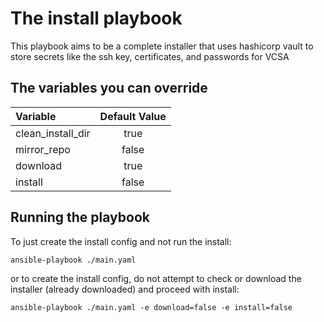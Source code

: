 # The install playbook

This playbook aims to be a complete installer that uses hashicorp vault to store secrets like the ssh key, certificates, and passwords for VCSA


## The variables you can override



| Variable          | Default Value |
| :---              | :---:         |
| clean_install_dir | true          |
| mirror_repo       | false         |
| download          | true          |
| install           | false         |


## Running the playbook


To just create the install config and not run the install:

`ansible-playbook ./main.yaml`

or to create the install config, do not attempt to check or download the installer (already downloaded) and proceed with install:

`ansible-playbook ./main.yaml -e download=false -e install=false`
